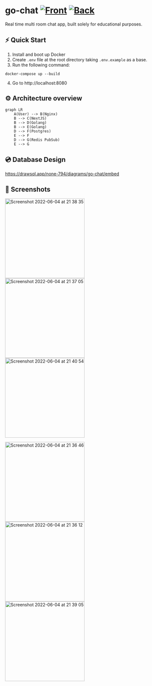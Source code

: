 # go-chat [![Front](https://github.com/Dmitry-Ship/go-chat/actions/workflows/front.yml/badge.svg)](https://github.com/Dmitry-Ship/go-chat/actions/workflows/front.yml) [![Back](https://github.com/Dmitry-Ship/go-chat/actions/workflows/back.yml/badge.svg)](https://github.com/Dmitry-Ship/go-chat/actions/workflows/back.yml)

Real time multi room chat app, built solely for educational purposes.

## ⚡️ Quick Start

1. Install and boot up Docker
2. Create `.env` file at the root directory taking `.env.example` as a base.
3. Run the following command:

```
docker-compose up --build
```

4. Go to http://localhost:8080

## ⚙️ Architecture overview

```mermaid
graph LR
    A(User) --> B(Nginx)
    B --> C(NextJS)
    B --> D(Golang)
    B --> E(Golang)
    D --> F(Postgres)
    E --> F
    D --> G(Redis PubSub)
    E --> G
```

## 💿 Database Design

https://drawsql.app/none-794/diagrams/go-chat/embed

## 🌄 Screenshots

<img width="260" alt="Screenshot 2022-06-04 at 21 38 35" src="https://user-images.githubusercontent.com/21371972/172021307-20440dbb-215f-4339-8c70-cfcb2fe8bb4a.png"> <img width="260" alt="Screenshot 2022-06-04 at 21 37 05" src="https://user-images.githubusercontent.com/21371972/172021316-fbfc2534-7934-460d-9bce-48cb4174c25f.png"> <img width="260" alt="Screenshot 2022-06-04 at 21 40 54" src="https://user-images.githubusercontent.com/21371972/172021326-435029f9-09ea-476e-bdbb-25838a2b697f.png">

<img width="260" alt="Screenshot 2022-06-04 at 21 36 46" src="https://user-images.githubusercontent.com/21371972/172021335-ec9efe67-de77-4996-bfc2-d42652f0383e.png"> <img width="260" alt="Screenshot 2022-06-04 at 21 36 12" src="https://user-images.githubusercontent.com/21371972/172021338-c54633c3-b49d-4163-8110-6db62c16281c.png"> <img width="260" alt="Screenshot 2022-06-04 at 21 39 05" src="https://user-images.githubusercontent.com/21371972/172021343-476f2dde-2461-4488-83c8-760baf393968.png">
